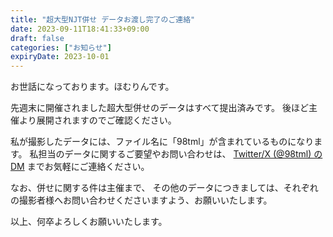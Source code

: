 ```yaml
---
title: "超大型NJT併せ データお渡し完了のご連絡"
date: 2023-09-11T18:41:33+09:00
draft: false
categories: ["お知らせ"]
expiryDate: 2023-10-01
---
```


お世話になっております。ほむりんです。

先週末に開催されました超大型併せのデータはすべて提出済みです。
後ほど主催より展開されますのでご確認ください。

私が撮影したデータには、ファイル名に「98tml」が含まれているものになります。
私担当のデータに関するご要望やお問い合わせは、
[Twitter/X (@98tml) のDM](https://x.com/98tml) までお気軽にご連絡ください。

なお、併せに関する件は主催まで、
その他のデータにつきましては、それぞれの撮影者様へお問い合わせくださいますよう、お願いいたします。

以上、何卒よろしくお願いいたします。